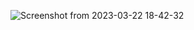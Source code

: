 
![Screenshot from 2023-03-22 18-42-32](https://user-images.githubusercontent.com/85412524/226917473-ec567875-567b-4ce3-9496-a1eb1ce040dc.png)
